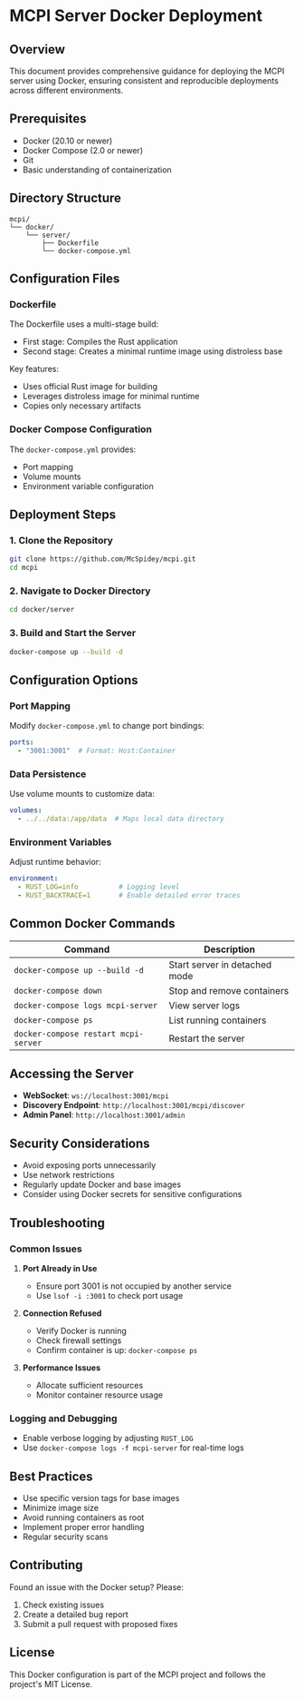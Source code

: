 # MCPI Server Docker Deployment

## Overview

This document provides comprehensive guidance for deploying the MCPI server using Docker, ensuring consistent and reproducible deployments across different environments.

## Prerequisites

- Docker (20.10 or newer)
- Docker Compose (2.0 or newer)
- Git
- Basic understanding of containerization

## Directory Structure

```
mcpi/
└── docker/
    └── server/
        ├── Dockerfile
        └── docker-compose.yml
```

## Configuration Files

### Dockerfile

The Dockerfile uses a multi-stage build:
- First stage: Compiles the Rust application
- Second stage: Creates a minimal runtime image using distroless base

Key features:
- Uses official Rust image for building
- Leverages distroless image for minimal runtime
- Copies only necessary artifacts

### Docker Compose Configuration

The `docker-compose.yml` provides:
- Port mapping
- Volume mounts
- Environment variable configuration

## Deployment Steps

### 1. Clone the Repository

```bash
git clone https://github.com/McSpidey/mcpi.git
cd mcpi
```

### 2. Navigate to Docker Directory

```bash
cd docker/server
```

### 3. Build and Start the Server

```bash
docker-compose up --build -d
```

## Configuration Options

### Port Mapping

Modify `docker-compose.yml` to change port bindings:

```yaml
ports:
  - "3001:3001"  # Format: Host:Container
```

### Data Persistence

Use volume mounts to customize data:

```yaml
volumes:
  - ../../data:/app/data  # Maps local data directory
```

### Environment Variables

Adjust runtime behavior:

```yaml
environment:
  - RUST_LOG=info          # Logging level
  - RUST_BACKTRACE=1       # Enable detailed error traces
```

## Common Docker Commands

| Command | Description |
|---------|-------------|
| `docker-compose up --build -d` | Start server in detached mode |
| `docker-compose down` | Stop and remove containers |
| `docker-compose logs mcpi-server` | View server logs |
| `docker-compose ps` | List running containers |
| `docker-compose restart mcpi-server` | Restart the server |

## Accessing the Server

- **WebSocket**: `ws://localhost:3001/mcpi`
- **Discovery Endpoint**: `http://localhost:3001/mcpi/discover`
- **Admin Panel**: `http://localhost:3001/admin`

## Security Considerations

- Avoid exposing ports unnecessarily
- Use network restrictions
- Regularly update Docker and base images
- Consider using Docker secrets for sensitive configurations

## Troubleshooting

### Common Issues

1. **Port Already in Use**
   - Ensure port 3001 is not occupied by another service
   - Use `lsof -i :3001` to check port usage

2. **Connection Refused**
   - Verify Docker is running
   - Check firewall settings
   - Confirm container is up: `docker-compose ps`

3. **Performance Issues**
   - Allocate sufficient resources
   - Monitor container resource usage

### Logging and Debugging

- Enable verbose logging by adjusting `RUST_LOG`
- Use `docker-compose logs -f mcpi-server` for real-time logs

## Best Practices

- Use specific version tags for base images
- Minimize image size
- Avoid running containers as root
- Implement proper error handling
- Regular security scans

## Contributing

Found an issue with the Docker setup? Please:
1. Check existing issues
2. Create a detailed bug report
3. Submit a pull request with proposed fixes

## License

This Docker configuration is part of the MCPI project and follows the project's MIT License.